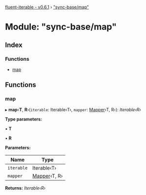 [fluent-iterable - v0.6.1](../README.md) › ["sync-base/map"](_sync_base_map_.md)

# Module: "sync-base/map"

## Index

### Functions

* [map](_sync_base_map_.md#map)

## Functions

###  map

▸ **map**‹**T**, **R**›(`iterable`: Iterable‹T›, `mapper`: [Mapper](../interfaces/_types_.mapper.md)‹T, R›): *Iterable‹R›*

**Type parameters:**

▪ **T**

▪ **R**

**Parameters:**

Name | Type |
------ | ------ |
`iterable` | Iterable‹T› |
`mapper` | [Mapper](../interfaces/_types_.mapper.md)‹T, R› |

**Returns:** *Iterable‹R›*
